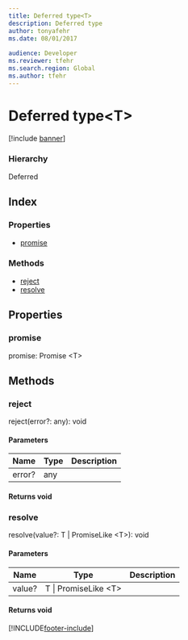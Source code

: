 ```yaml
---
title: Deferred type<T>
description: Deferred type
author: tonyafehr
ms.date: 08/01/2017
  
audience: Developer
ms.reviewer: tfehr
ms.search.region: Global
ms.author: tfehr
---
```


# Deferred type&lt;T&gt;

[!include [banner](../../../../includes/banner.md)]

### Hierarchy

Deferred <br>

## Index

### Properties

* [promise](defer-ideferred.md#promise)

### Methods

* [reject](defer-ideferred.md#reject)
* [resolve](defer-ideferred.md#resolve)

## Properties

### promise

promise: Promise &lt;T&gt;




## Methods

### reject


reject(error?: any): void




#### Parameters

| Name | Type | Description |
| ---- | ---- | ----------- |
| error?|any||

#### Returns void

### resolve


resolve(value?: T &#124; PromiseLike &lt;T&gt;): void




#### Parameters

| Name | Type | Description |
| ---- | ---- | ----------- |
| value?|T &#124; PromiseLike &lt;T&gt;||

#### Returns void



[!INCLUDE[footer-include](../../../../../../includes/footer-banner.md)]